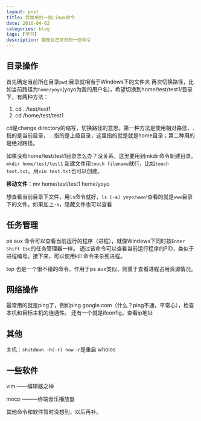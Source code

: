 ```yaml
---
layout: post
title: 我常用的一些Linux命令
date: 2016-04-02
categories: blog
tags: [学习]
description: 都是自己常用的一些命令
---
```

## 目录操作

首先确定当前所在目录`pwd`;目录就相当于Windows下的文件夹
再次切换路径，比如当前路径为`home/yoyo`(yoyo为我的用户名)，希望切换到home/test/test1/目录下，有两种方法：

1. cd ../test/test1
2. cd /home/test/test1

cd是change directory的缩写，切换路径的意思。第一种方法是使用相对路径，`.`指的是当前目录，`..`指的是上级目录，这里指的就是就是home目录；第二种用的是绝对路径。

如果没有home/test/test1目录怎么办？没关系，这里要用到mkdir命令新建目录。
`mkdir home/test/test1`
新建文件用`touch filename`就行，比如`touch test.txt`。用`vim test.txt`也可以创建。

**移动文件**：mv home/test/test1 home/yoyo

想查看当前目录下文件，用`ls`命令就好，`ls [-a] yoyo/www/`查看的就是`www`目录下的文件。如果加上`-a`，隐藏文件也可以查看




## 任务管理
ps aux 命令可以查看当前运行的程序（进程），就像Windows下同时按`Enter Shift Esc`的任务管理器一样。
通过该命令可以查看当前运行程序的PID，类似于进程编号。接下来，可以使用kill 命令来杀死进程。

top 也是一个很不错的命令，作用于ps aux类似，侧重于查看进程占用资源情况。



## 网络操作
最常用的就是ping了，例如ping google.com（什么？ping不通，平常心），检查本机和目标主机的连通性。
还有一个就是ifconfig，查看ip地址

## 其他
关机：`shutdown -h(-r) now` `-r`是重启
whoios

## 一些软件

vim ——编辑器之神

mocp    ———终端音乐播放器

其他命令和软件暂时没想到，以后再补。

